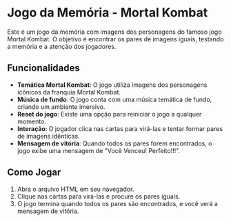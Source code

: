 # Jogo da Memória - Mortal Kombat

Este é um jogo da memória com imagens dos personagens do famoso jogo Mortal Kombat. O objetivo é encontrar os pares de imagens iguais, testando a memória e a atenção dos jogadores. 

## Funcionalidades

- **Temática Mortal Kombat**: O jogo utiliza imagens dos personagens icônicos da franquia Mortal Kombat.
- **Música de fundo**: O jogo conta com uma música temática de fundo, criando um ambiente imersivo.
- **Reset do jogo**: Existe uma opção para reiniciar o jogo a qualquer momento.
- **Interação**: O jogador clica nas cartas para virá-las e tentar formar pares de imagens idênticas.
- **Mensagem de vitória**: Quando todos os pares forem encontrados, o jogo exibe uma mensagem de "Você Venceu! Perfeito!!!".

## Como Jogar

1. Abra o arquivo HTML em seu navegador.
2. Clique nas cartas para virá-las e procure os pares iguais.
3. O jogo termina quando todos os pares são encontrados, e você verá a mensagem de vitória.
